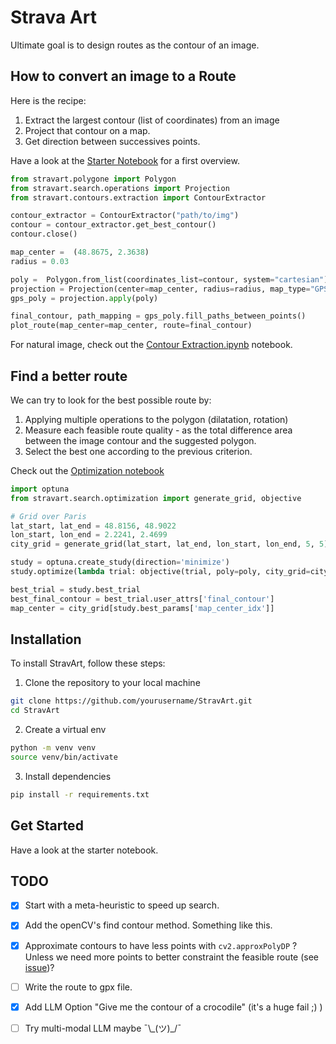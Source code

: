# Strava Art

Ultimate goal is to design routes as the contour of an image.

## How to convert an image to a Route
Here is the recipe:

1. Extract the largest contour (list of coordinates) from an image
2. Project that contour on a map.
3. Get direction between successives points.

Have a look at the [Starter Notebook](https://github.com/dsleo/stravart/blob/main/notebooks/Starter%20Notebook.ipynb) for a first overview.

```python
from stravart.polygone import Polygon
from stravart.search.operations import Projection
from stravart.contours.extraction import ContourExtractor

contour_extractor = ContourExtractor("path/to/img")
contour = contour_extractor.get_best_contour()
contour.close()

map_center =  (48.8675, 2.3638)  
radius = 0.03

poly =  Polygon.from_list(coordinates_list=contour, system="cartesian")
projection = Projection(center=map_center, radius=radius, map_type="GPS")
gps_poly = projection.apply(poly)

final_contour, path_mapping = gps_poly.fill_paths_between_points()
plot_route(map_center=map_center, route=final_contour)
```

For natural image, check out the [Contour Extraction.ipynb](https://github.com/dsleo/stravart/blob/main/notebooks/Contour%20Extraction.ipynb) notebook.

## Find a better route

We can try to look for the best possible route by:
1. Applying multiple operations to the polygon (dilatation, rotation)
2. Measure each feasible route quality - as the total difference area between the image contour and the suggested polygon.
3. Select the best one according to the previous criterion.

Check out the [Optimization notebook](https://github.com/dsleo/stravart/blob/main/notebooks/Optuna%20Optimization.ipynb)

```python
import optuna
from stravart.search.optimization import generate_grid, objective

# Grid over Paris
lat_start, lat_end = 48.8156, 48.9022
lon_start, lon_end = 2.2241, 2.4699
city_grid = generate_grid(lat_start, lat_end, lon_start, lon_end, 5, 5)

study = optuna.create_study(direction='minimize')
study.optimize(lambda trial: objective(trial, poly=poly, city_grid=city_grid), n_trials=10)

best_trial = study.best_trial
best_final_contour = best_trial.user_attrs['final_contour']
map_center = city_grid[study.best_params['map_center_idx']]
```

## Installation

To install StravArt, follow these steps:

1. Clone the repository to your local machine

```bash
git clone https://github.com/yourusername/StravArt.git
cd StravArt
```

2. Create a virtual env

```bash
python -m venv venv
source venv/bin/activate
```

3. Install dependencies 
```bash
pip install -r requirements.txt
```

## Get Started

Have a look at the starter notebook.

## TODO

- [X] Start with a meta-heuristic to speed up search.
- [X] Add the openCV's find contour method. Something like this.
- [X] Approximate contours to have less points with `cv2.approxPolyDP` ?
Unless we need more points to better constraint the feasible route (see [issue](https://github.com/dsleo/stravart/issues/1))?

- [ ] Write the route to gpx file.

- [X] Add LLM Option "Give me the contour of a crocodile" (it's a huge fail ;) )
- [ ] Try multi-modal LLM maybe ¯\\\_(ツ)\_/¯





